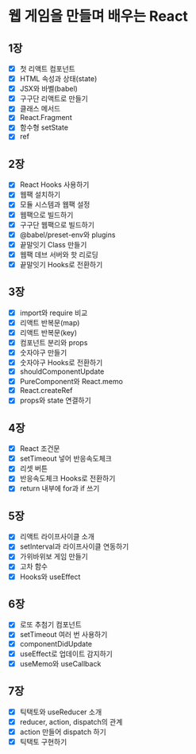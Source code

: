 # 웹 게임을 만들며 배우는 React

## 1장
- [x] 첫 리액트 컴포넌트
- [x] HTML 속성과 상태(state)
- [x] JSX와 바벨(babel)
- [x] 구구단 리액트로 만들기
- [x] 클래스 메서드
- [x] React.Fragment
- [x] 함수형 setState
- [x] ref

## 2장
- [x] React Hooks 사용하기
- [x] 웹팩 설치하기
- [x] 모듈 시스템과 웹팩 설정
- [x] 웹팩으로 빌드하기
- [x] 구구단 웹팩으로 빌드하기
- [x] @babel/preset-env와 plugins
- [x] 끝말잇기 Class 만들기
- [x] 웹팩 데브 서버와 핫 리로딩
- [x] 끝말잇기 Hooks로 전환하기

## 3장
- [x] import와 require 비교
- [x] 리액트 반복문(map)
- [x] 리액트 반복문(key)
- [x] 컴포넌트 분리와 props
- [x] 숫자야구 만들기
- [x] 숫자야구 Hooks로 전환하기
- [x] shouldComponentUpdate
- [x] PureComponent와 React.memo
- [x] React.createRef
- [x] props와 state 연결하기

## 4장
- [x] React 조건문
- [x] setTimeout 넣어 반응속도체크
- [x] 리셋 버튼
- [x] 반응속도체크 Hooks로 전환하기
- [x] return 내부에 for과 if 쓰기
  
## 5장
- [x] 리액트 라이프사이클 소개
- [x] setInterval과 라이프사이클 연동하기
- [x] 가위바위보 게임 만들기
- [x] 고차 함수
- [x] Hooks와 useEffect

## 6장
- [x] 로또 추첨기 컴포넌트
- [x] setTimeout 여러 번 사용하기
- [x] componentDidUpdate
- [x] useEffect로 업데이트 감지하기
- [x] useMemo와 useCallback

## 7장
- [x] 틱택토와 useReducer 소개
- [x] reducer, action, dispatch의 관계
- [x] action 만들어 dispatch 하기
- [x] 틱택토 구현하기